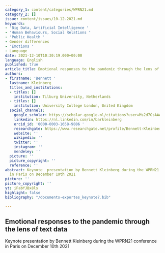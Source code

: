 ```yaml
---
category_1: content/categories/WPRN21.md
category_2: []
issue: content/issues/10-12-2021.md
keywords:
- 'Big Data, Artificial Intelligence '
- 'Human Behaviours, Social Relations '
- 'Public Health '
- Gender differences
- 'Emotions '
- Language
date: 2021-12-10T10:30:19.000+00:00
language: English
published: true
article_title: Emotional responses to the pandemic through the lens of text data
authors:
- firstname: 'Bennett '
  lastname: Kleinberg
  titles_and_institutions:
  - titles: []
    institution: Tilburg University, Netherlands
  - titles: []
    institution: University College London, United Kingdom
  social_channels:
    google_scholar: https://scholar.google.nl/citations?user=Ms2d7OsAAAAJ&hl=en
    linkedin: https://nl.linkedin.com/in/barkleinberg
    orcid_id: '0000-0003-1658-9086 '
    researchgate: https://www.researchgate.net/profile/Bennett-Kleinberg
    website: ''
    wikipedia: ''
    twitter: ''
    instagram: ''
    mendeley: ''
  picture: ''
  picture_copyright: ''
  reference: ''
abstract: Keynote  presentation by Bennett Kleinberg during the WPRN21 conference
  in Paris on December 10th 2021
picture: ''
picture_copyright: ''
yt: iFabYJBx8ls
highlight: false
bibliography: "/documents-exportes_keynote7.bib"

---
```

## Emotional responses to the pandemic through the lens of text data

Keynote  presentation by Bennett Kleinberg during the WPRN21 conference in Paris on December 10th 2021

<Youtube yt="iFabYJBx8ls" caption ="Bennett Kleinberg: Emotional responses to the pandemic through the lens of text data"></Youtube>